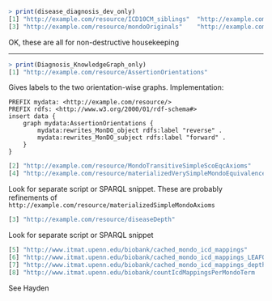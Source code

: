 ```R
> print(disease_diagnosis_dev_only)
[1] "http://example.com/resource/ICD10CM_siblings"  "http://example.com/resource/ICD9CM_siblings"  
[3] "http://example.com/resource/mondoOriginals"    "http://example.com/resource/undefinedRewrites"
```

OK, these are all for non-destructive housekeeping

----

```R
> print(Diagnosis_KnowledgeGraph_only)
[1] "http://example.com/resource/AssertionOrientations"
```

Gives labels to the two orientation-wise graphs. Implementation: 

```SPARQL
PREFIX mydata: <http://example.com/resource/>
PREFIX rdfs: <http://www.w3.org/2000/01/rdf-schema#>
insert data {
    graph mydata:AssertionOrientations {
        mydata:rewrites_MonDO_object rdfs:label "reverse" .
        mydata:rewrites_MonDO_subject rdfs:label "forward" .
    }
}
```
                                          
```R
[2] "http://example.com/resource/MondoTransitiveSimpleScoEqcAxioms"                                                                                   
[4] "http://example.com/resource/materializedVerySimpleMondoEquivalenceAxioms"
```
Look for separate script or SPARQL snippet. These are probably refinements of `http://example.com/resource/materializedSimpleMondoAxioms`

```R
[3] "http://example.com/resource/diseaseDepth"  
```
Look for separate script or SPARQL snippet

```R                      
[5] "http://www.itmat.upenn.edu/biobank/cached_mondo_icd_mappings"                                  
[6] "http://www.itmat.upenn.edu/biobank/cached_mondo_icd_mappings_LEAFONLY"                         
[7] "http://www.itmat.upenn.edu/biobank/cached_mondo_icd_mappings_depthTimesMappingCountFormulaOnly"
[8] "http://www.itmat.upenn.edu/biobank/countIcdMappingsPerMondoTerm
```

See Hayden
